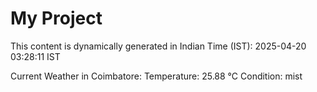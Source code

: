# My Project

This content is dynamically generated in Indian Time (IST): 2025-04-20 03:28:11 IST


Current Weather in Coimbatore:
Temperature: 25.88 °C
Condition: mist
